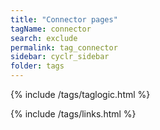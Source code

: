 ```yaml
---
title: "Connector pages"
tagName: connector
search: exclude
permalink: tag_connector
sidebar: cyclr_sidebar
folder: tags
---
```


{% include /tags/taglogic.html %}

{% include /tags/links.html %}
